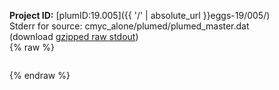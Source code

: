 **Project ID:** [plumID:19.005]({{ '/' | absolute_url }}eggs-19/005/)  
Stderr for source:  cmyc_alone/plumed/plumed_master.dat   
(download [gzipped raw stdout](plumed_master.dat.plumed.stdout.txt.gz))  
{% raw %}
<pre>
</pre>
{% endraw %}
